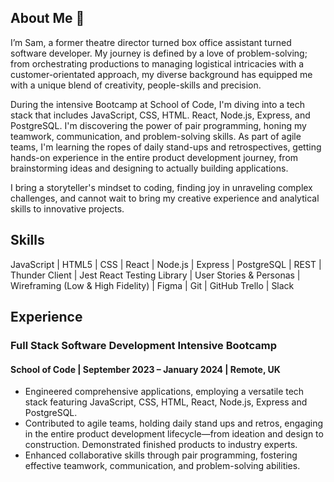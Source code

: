 <h2>About Me 👋</h2>
<p>I’m Sam, a former theatre director turned box office assistant turned software developer. My journey is 
defined by a love of problem-solving; from orchestrating productions to managing logistical intricacies with a customer-orientated approach, my diverse background has equipped me with a unique blend of creativity, people-skills and precision. 

During the intensive Bootcamp at School of Code, I'm diving into a tech stack that includes JavaScript, CSS, HTML. React, Node.js, Express, and PostgreSQL. I'm discovering the power of pair programming, honing my teamwork, communication, and problem-solving skills.  As part of agile teams, I'm learning the ropes of daily stand-ups and retrospectives, getting hands-on experience in the entire product development journey, from brainstorming ideas and designing to actually building applications. 

I bring a storyteller's mindset to coding, finding joy in unraveling complex challenges, and cannot wait to bring my creative experience and analytical skills to innovative projects.</p>
<h2>Skills</h2>
<p>JavaScript | HTML5 | CSS | React | Node.js | Express | PostgreSQL | REST | Thunder Client | Jest
React Testing Library | User Stories & Personas | Wireframing (Low & High Fidelity) | Figma | Git | GitHub
Trello | Slack</p>
<h2>Experience</h2>
<h3>Full Stack Software Development Intensive Bootcamp</h3> 
<h4>School of Code | September 2023 – January 2024 | Remote, UK</h4>
<ul><li>Engineered comprehensive applications, employing a versatile tech stack featuring JavaScript, CSS, 
HTML, React, Node.js, Express and PostgreSQL.</li>
<li>Contributed to agile teams, holding daily stand ups and retros, engaging in the entire product 
development lifecycle—from ideation and design to construction. Demonstrated finished products 
to industry experts.</li>
<li>Enhanced collaborative skills through pair programming, fostering effective teamwork, 
communication, and problem-solving abilities.</li></ul>


<!--
**sam1234g/sam1234g** is a ✨ _special_ ✨ repository because its `README.md` (this file) appears on your GitHub profile.

Here are some ideas to get you started:

- 🔭 I’m currently working on ...
- 🌱 I’m currently learning ...
- 👯 I’m looking to collaborate on ...
- 🤔 I’m looking for help with ...
- 💬 Ask me about ...
- 📫 How to reach me: ...
- 😄 Pronouns: ...
- ⚡ Fun fact: ...
-->
